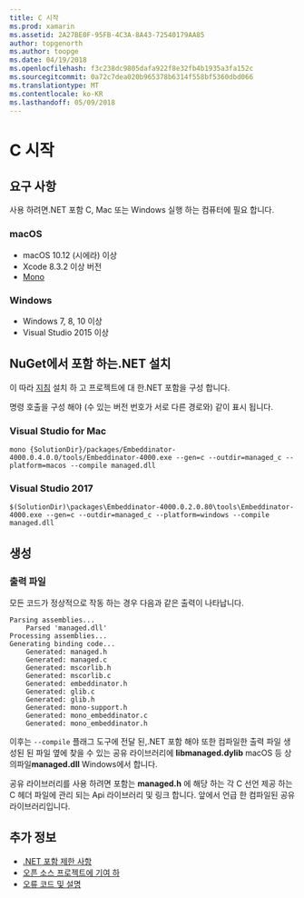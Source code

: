 ```yaml
---
title: C 시작
ms.prod: xamarin
ms.assetid: 2A27BE0F-95FB-4C3A-8A43-72540179AA85
author: topgenorth
ms.author: toopge
ms.date: 04/19/2018
ms.openlocfilehash: f3c238dc9805dafa922f8e32fb4b1935a3fa152c
ms.sourcegitcommit: 0a72c7dea020b965378b6314f558bf5360dbd066
ms.translationtype: MT
ms.contentlocale: ko-KR
ms.lasthandoff: 05/09/2018
---
```

# <a name="getting-started-with-c"></a>C 시작

## <a name="requirements"></a>요구 사항

사용 하려면.NET 포함 C, Mac 또는 Windows 실행 하는 컴퓨터에 필요 합니다.

### <a name="macos"></a>macOS

* macOS 10.12 (시에라) 이상
* Xcode 8.3.2 이상 버전
* [Mono](http://www.mono-project.com/download/)

### <a name="windows"></a>Windows

* Windows 7, 8, 10 이상
* Visual Studio 2015 이상

## <a name="installing-net-embedding-from-nuget"></a>NuGet에서 포함 하는.NET 설치

이 따라 [지침](~/tools/dotnet-embedding/get-started/install/install.md) 설치 하 고 프로젝트에 대 한.NET 포함을 구성 합니다.

명령 호출을 구성 해야 (수 있는 버전 번호가 서로 다른 경로와) 같이 표시 됩니다.

### <a name="visual-studio-for-mac"></a>Visual Studio for Mac

```shell
mono {SolutionDir}/packages/Embeddinator-4000.0.4.0.0/tools/Embeddinator-4000.exe --gen=c --outdir=managed_c --platform=macos --compile managed.dll
```

### <a name="visual-studio-2017"></a>Visual Studio 2017

```shell
$(SolutionDir)\packages\Embeddinator-4000.0.2.0.80\tools\Embeddinator-4000.exe --gen=c --outdir=managed_c --platform=windows --compile managed.dll
```

## <a name="generation"></a>생성

### <a name="output-files"></a>출력 파일

모든 코드가 정상적으로 작동 하는 경우 다음과 같은 출력이 나타납니다.

```shell
Parsing assemblies...
    Parsed 'managed.dll'
Processing assemblies...
Generating binding code...
    Generated: managed.h
    Generated: managed.c
    Generated: mscorlib.h
    Generated: mscorlib.c
    Generated: embeddinator.h
    Generated: glib.c
    Generated: glib.h
    Generated: mono-support.h
    Generated: mono_embeddinator.c
    Generated: mono_embeddinator.h
```

이후는 `--compile` 플래그 도구에 전달 된,.NET 포함 해야 또한 컴파일한 출력 파일 생성된 된 파일 옆에 찾을 수 있는 공유 라이브러리에 **libmanaged.dylib** macOS 등 상의파일**managed.dll** Windows에서 합니다.

공유 라이브러리를 사용 하려면 포함는 **managed.h** 에 해당 하는 각 C 선언 제공 하는 C 헤더 파일에 관리 되는 Api 라이브러리 및 링크 합니다. 앞에서 언급 한 컴파일된 공유 라이브러리입니다.

## <a name="further-reading"></a>추가 정보

* [.NET 포함 제한 사항](~/tools/dotnet-embedding/limitations.md)
* [오픈 소스 프로젝트에 기여 하](https://github.com/mono/Embeddinator-4000/blob/master/Contributing.md)
* [오류 코드 및 설명](~/tools/dotnet-embedding/errors.md)
